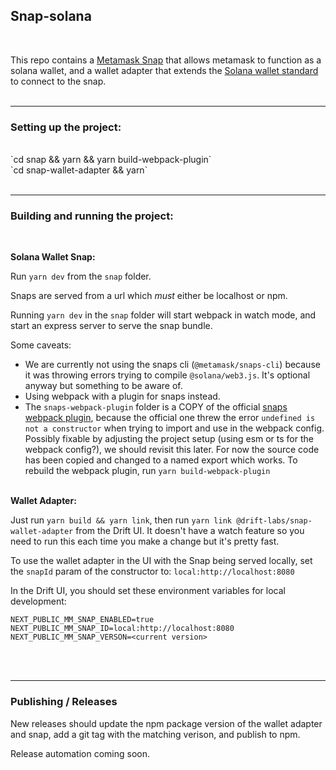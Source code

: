 ## Snap-solana
<br>

This repo contains a [Metamask Snap]((https://docs.metamask.io/snaps/)) that allows metamask to function as a solana wallet, and a wallet adapter that extends the [Solana wallet standard](https://github.com/solana-labs/wallet-standard) to connect to the snap.
<br><br>

---

### Setting up the project:
<br>
`cd snap && yarn && yarn build-webpack-plugin`<br>
`cd snap-wallet-adapter && yarn`
<br><br>

---

### Building and running the project:
<br>

**Solana Wallet Snap:**

Run `yarn dev` from the `snap` folder. 

Snaps are served from a url which *must* either be localhost or npm. 

Running `yarn dev` in the `snap` folder will start webpack in watch mode, and start an express server to serve the snap bundle.

Some caveats: 
- We are currently not using the snaps cli (`@metamask/snaps-cli`) because it was throwing errors trying to compile `@solana/web3.js`. It's optional anyway but something to be aware of.
- Using webpack with a plugin for snaps instead.
- The `snaps-webpack-plugin` folder is a COPY of the official [snaps webpack plugin](https://github.com/MetaMask/snaps/tree/main/packages/snaps-webpack-plugin), because the official one threw the error `undefined is not a constructor` when trying to import and use in the webpack config. Possibly fixable by adjusting the project setup (using esm or ts for the webpack config?), we should revisit this later. For now the source code has been copied and changed to a named export which works. To rebuild the webpack plugin, run `yarn build-webpack-plugin`
<br><br>

**Wallet Adapter:**

Just run `yarn build && yarn link`, then run `yarn link @drift-labs/snap-wallet-adapter` from the Drift UI. It doesn't have a watch feature so you need to run this each time you make a change but it's pretty fast.

To use the wallet adapter in the UI with the Snap being served locally, set the `snapId` param of the constructor to: `local:http://localhost:8080`

In the Drift UI, you should set these environment variables for local development: 
```
NEXT_PUBLIC_MM_SNAP_ENABLED=true
NEXT_PUBLIC_MM_SNAP_ID=local:http://localhost:8080
NEXT_PUBLIC_MM_SNAP_VERSON=<current version>
```
<br><br>

---

### Publishing / Releases

New releases should update the npm package version of the wallet adapter and snap, add a git tag with the matching verison, and publish to npm.

Release automation coming soon.
